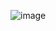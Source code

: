 ![image](https://github.com/karkir0003/ML-Specialization-Coursera/assets/54720987/07da6e5f-dfa6-4a60-8161-309d72a6a6b1)

